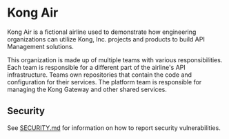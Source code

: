 # Kong Air

Kong Air is a fictional airline used to demonstrate how engineering organizations can
utilize Kong, Inc. projects and products to build API Management solutions.

This organization is made up of multiple teams with various responsibilities. Each team
is responsible for a different part of the airline's API infrastructure. Teams own
repositories that contain the code and configuration for their services. The platform
team is responsible for managing the Kong Gateway and other shared services.

## Security

See [SECURITY.md](SECURITY.md) for information on how to report security vulnerabilities.
